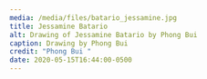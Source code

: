 ```yaml
---
media: /media/files/batario_jessamine.jpg
title: Jessamine Batario
alt: Drawing of Jessamine Batario by Phong Bui
caption: Drawing by Phong Bui
credit: "Phong Bui "
date: 2020-05-15T16:44:00-0500
---
```


